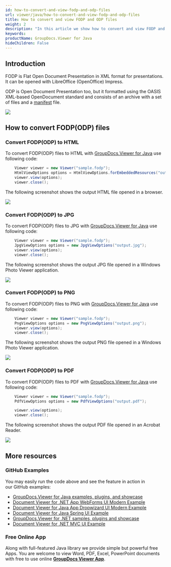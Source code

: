 ```yaml
---
id: how-to-convert-and-view-fodp-and-odp-files
url: viewer/java/how-to-convert-and-view-fodp-and-odp-files
title: How to convert and view FODP and ODP files
weight: 2
description: "In this article we show how to convert and view FODP and ODP files with GroupDocs.Viewer within your Java applications."
keywords: 
productName: GroupDocs.Viewer for Java
hideChildren: False
---
```

## Introduction

FODP is Flat Open Document Presentation in XML format for presentations. It can be opened with LibreOffice (OpenOffice) Impress.

ODP is Open Document Presentation too, but it formatted using the OASIS XML-based OpenDocument standard and consists of an archive with a set of files and a [manifest](https://en.wikipedia.org/wiki/Manifest_file) file. 

![](viewer/java/images/how-to-convert-and-view-fodp-and-odp-files.png)

## How to convert FODP(ODP) files

### Convert FODP(ODP) to HTML

To convert FODP(ODP) files to HTML with [GroupDocs.Viewer for Java](https://products.groupdocs.com/viewer/java) use following code:

```java
    Viewer viewer = new Viewer("sample.fodp");
    HtmlViewOptions options = HtmlViewOptions.forEmbeddedResources("output.html");
    viewer.view(options);
    viewer.close();
```

The following screenshot shows the output HTML file opened in a browser.

![](viewer/java/images/how-to-convert-and-view-fodp-and-odp-files_1.png)

### Convert FODP(ODP) to JPG

To convert FODP(ODP) files to JPG with [GroupDocs.Viewer for Java](https://products.groupdocs.com/viewer/java) use following code: 

```java
    Viewer viewer = new Viewer("sample.fodp");
    JpgViewOptions options = new JpgViewOptions("output.jpg");
    viewer.view(options);
    viewer.close();
```

The following screenshot shows the output JPG file opened in a Windows Photo Viewer application.

![](viewer/java/images/how-to-convert-and-view-fodp-and-odp-files_2.png)

### Convert FODP(ODP) to PNG

To convert FODP(ODP) files to PNG with [GroupDocs.Viewer for Java](https://products.groupdocs.com/viewer/java) use following code: 

```java
    Viewer viewer = new Viewer("sample.fodp");
    PngViewOptions options = new PngViewOptions("output.png");
    viewer.view(options);
    viewer.close();
```

The following screenshot shows the output PNG file opened in a Windows Photo Viewer application.

![](viewer/java/images/how-to-convert-and-view-fodp-and-odp-files_3.png)

### Convert FODP(ODP) to PDF

To convert FODP(ODP) files to PDF with [GroupDocs.Viewer for Java](https://products.groupdocs.com/viewer/java) use following code: 

```java
    Viewer viewer = new Viewer("sample.fodp");
    PdfViewOptions options = new PdfViewOptions("output.pdf");

    viewer.view(options);
    viewer.close();
```

The following screenshot shows the output PDF file opened in an Acrobat Reader.

![](viewer/java/images/how-to-convert-and-view-fodp-and-odp-files_4.png)

## More resources
### GitHub Examples
You may easily run the code above and see the feature in action in our GitHub examples:
*   [GroupDocs.Viewer for Java examples, plugins, and showcase](https://github.com/groupdocs-viewer/GroupDocs.Viewer-for-Java)
*   [Document Viewer for .NET App WebForms UI Modern Example](https://github.com/groupdocs-viewer/GroupDocs.Viewer-for-Java-WebForms)    
*   [Document Viewer for Java App Dropwizard UI Modern Example](https://github.com/groupdocs-viewer/GroupDocs.Viewer-for-Java-Dropwizard)    
*   [Document Viewer for Java Spring UI Example](https://github.com/groupdocs-viewer/GroupDocs.Viewer-for-Java-Spring)
*   [GroupDocs.Viewer for .NET samples, plugins and showcase](https://github.com/groupdocs-viewer/GroupDocs.Viewer-for-.NET)
*   [Document Viewer for .NET MVC UI Example](https://github.com/groupdocs-viewer/GroupDocs.Viewer-for-Java-MVC)     

### Free Online App
Along with full-featured Java library we provide simple but powerful free Apps.
You are welcome to view Word, PDF, Excel, PowerPoint documents with free to use online **[GroupDocs Viewer App](https://products.groupdocs.app/viewer)**.